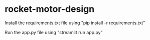 # rocket-motor-design

Install the requirements.txt file using "pip install -r requirements.txt"

Run the app.py file using "streamlit run app.py"


